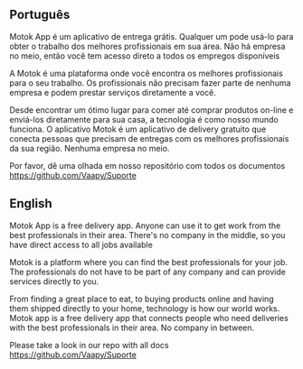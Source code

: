 ## Português

Motok App é um aplicativo de entrega grátis. Qualquer um pode usá-lo para obter o trabalho dos melhores profissionais em sua área. Não há empresa no meio, então você tem acesso direto a todos os empregos disponíveis

A Motok é uma plataforma onde você encontra os melhores profissionais para o seu trabalho. Os profissionais não precisam fazer parte de nenhuma empresa e podem prestar serviços diretamente a você.

Desde encontrar um ótimo lugar para comer até comprar produtos on-line e enviá-los diretamente para sua casa, a tecnologia é como nosso mundo funciona. O aplicativo Motok é um aplicativo de delivery gratuito que conecta pessoas que precisam de entregas com os melhores profissionais da sua região. Nenhuma empresa no meio.

Por favor, dê uma olhada em nosso repositório com todos os documentos https://github.com/Vaapy/Suporte


## English

Motok App is a free delivery app. Anyone can use it to get work from the best professionals in their area. There's no company in the middle, so you have direct access to all jobs available

Motok is a platform where you can find the best professionals for your job. The professionals do not have to be part of any company and can provide services directly to you.

From finding a great place to eat, to buying products online and having them shipped directly to your home, technology is how our world works. Motok app is a free delivery app that connects people who need deliveries with the best professionals in their area. No company in between.

Please take a look in our repo with all docs https://github.com/Vaapy/Suporte
